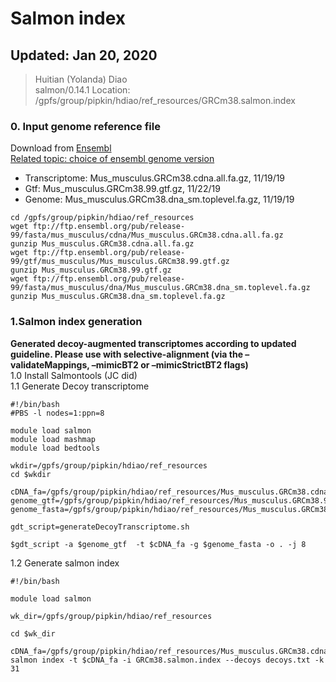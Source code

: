 # Salmon index

## Updated: Jan 20, 2020
> Huitian (Yolanda) Diao <br>
> salmon/0.14.1
> Location: /gpfs/group/pipkin/hdiao/ref_resources/GRCm38.salmon.index

### **0. Input genome reference file** <br>
Download from [Ensembl](http://useast.ensembl.org/info/data/ftp/index.html) <br>
[Related topic: choice of ensembl genome version](https://bioinformatics.stackexchange.com/questions/540/what-ensembl-genome-version-should-i-use-for-alignments-e-g-toplevel-fa-vs-p)
- Transcriptome: Mus_musculus.GRCm38.cdna.all.fa.gz, 11/19/19
- Gtf: Mus_musculus.GRCm38.99.gtf.gz, 11/22/19
- Genome: Mus_musculus.GRCm38.dna_sm.toplevel.fa.gz, 11/19/19
```
cd /gpfs/group/pipkin/hdiao/ref_resources
wget ftp://ftp.ensembl.org/pub/release-99/fasta/mus_musculus/cdna/Mus_musculus.GRCm38.cdna.all.fa.gz
gunzip Mus_musculus.GRCm38.cdna.all.fa.gz
wget ftp://ftp.ensembl.org/pub/release-99/gtf/mus_musculus/Mus_musculus.GRCm38.99.gtf.gz
gunzip Mus_musculus.GRCm38.99.gtf.gz
wget ftp://ftp.ensembl.org/pub/release-99/fasta/mus_musculus/dna/Mus_musculus.GRCm38.dna_sm.toplevel.fa.gz
gunzip Mus_musculus.GRCm38.dna_sm.toplevel.fa.gz
```

### **1.Salmon index generation** <br>
**Generated decoy-augmented transcriptomes according to updated guideline. Please use with selective-alignment (via the –validateMappings, –mimicBT2 or –mimicStrictBT2 flags)** <br>
1.0 Install Salmontools (JC did) <br>
1.1 Generate Decoy transcriptome <br>
```
#!/bin/bash
#PBS -l nodes=1:ppn=8

module load salmon
module load mashmap
module load bedtools

wkdir=/gpfs/group/pipkin/hdiao/ref_resources
cd $wkdir

cDNA_fa=/gpfs/group/pipkin/hdiao/ref_resources/Mus_musculus.GRCm38.cdna.all.fa
genome_gtf=/gpfs/group/pipkin/hdiao/ref_resources/Mus_musculus.GRCm38.99.gtf
genome_fasta=/gpfs/group/pipkin/hdiao/ref_resources/Mus_musculus.GRCm38.dna_sm.toplevel.fa

gdt_script=generateDecoyTranscriptome.sh

$gdt_script -a $genome_gtf  -t $cDNA_fa -g $genome_fasta -o . -j 8
```
1.2 Generate salmon index
```
#!/bin/bash

module load salmon

wk_dir=/gpfs/group/pipkin/hdiao/ref_resources

cd $wk_dir

cDNA_fa=/gpfs/group/pipkin/hdiao/ref_resources/Mus_musculus.GRCm38.cdna.all.fa
salmon index -t $cDNA_fa -i GRCm38.salmon.index --decoys decoys.txt -k 31
```




